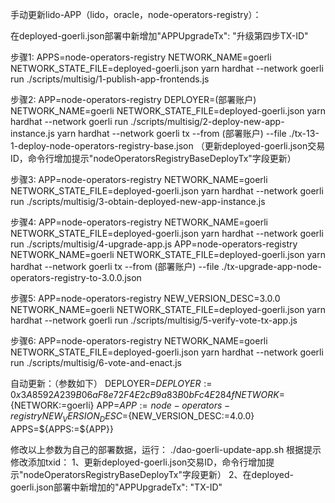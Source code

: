 手动更新lido-APP（lido，oracle，node-operators-registry）：

在deployed-goerli.json部署中新增加"APPUpgradeTx": "升级第四步TX-ID"

步骤1:
APPS=node-operators-registry NETWORK_NAME=goerli NETWORK_STATE_FILE=deployed-goerli.json yarn hardhat --network goerli run ./scripts/multisig/1-publish-app-frontends.js

步骤2:
APP=node-operators-registry DEPLOYER=(部署账户) NETWORK_NAME=goerli NETWORK_STATE_FILE=deployed-goerli.json yarn hardhat --network goerli run ./scripts/multisig/2-deploy-new-app-instance.js
 yarn hardhat --network goerli tx --from (部署账户) --file ./tx-13-1-deploy-node-operators-registry-base.json
（更新deployed-goerli.json交易ID，命令行增加提示"nodeOperatorsRegistryBaseDeployTx"字段更新）

步骤3:
APP=node-operators-registry NETWORK_NAME=goerli NETWORK_STATE_FILE=deployed-goerli.json yarn hardhat --network goerli run ./scripts/multisig/3-obtain-deployed-new-app-instance.js

步骤4:
APP=node-operators-registry NETWORK_NAME=goerli NETWORK_STATE_FILE=deployed-goerli.json yarn hardhat --network goerli run ./scripts/multisig/4-upgrade-app.js
APP=node-operators-registry NETWORK_NAME=goerli NETWORK_STATE_FILE=deployed-goerli.json yarn hardhat --network goerli tx --from (部署账户) --file ./tx-upgrade-app-node-operators-registry-to-3.0.0.json

步骤5:
APP=node-operators-registry NEW_VERSION_DESC=3.0.0 NETWORK_NAME=goerli NETWORK_STATE_FILE=deployed-goerli.json yarn hardhat --network goerli run ./scripts/multisig/5-verify-vote-tx-app.js

步骤6:
APP=node-operators-registry NETWORK_NAME=goerli NETWORK_STATE_FILE=deployed-goerli.json yarn hardhat --network goerli run ./scripts/multisig/6-vote-and-enact.js

自动更新：（参数如下）
DEPLOYER=${DEPLOYER:=0x3A8592A239B06aF8e72F4E2cB9a83B0bFc4E284f}
NETWORK=${NETWORK:=goerli}
APP=${APP:=node-operators-registry}
NEW_VERSION_DESC=${NEW_VERSION_DESC:=4.0.0}
APPS=${APPS:=${APP}}

修改以上参数为自己的部署数据，运行：
./dao-goerli-update-app.sh
根据提示修改添加txid：
1、更新deployed-goerli.json交易ID，命令行增加提示"nodeOperatorsRegistryBaseDeployTx"字段更新）
2、在deployed-goerli.json部署中新增加的"APPUpgradeTx": "TX-ID"
